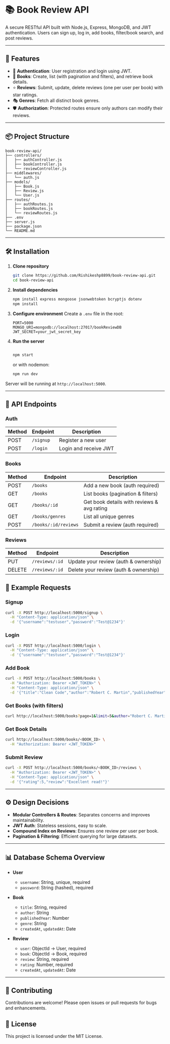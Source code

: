 # 📚 Book Review API

A secure RESTful API built with Node.js, Express, MongoDB, and JWT authentication. Users can sign up, log in, add books, filter/book search, and post reviews.

---

## 🚀 Features

* 🔐 **Authentication**: User registration and login using JWT.
* 📖 **Books**: Create, list (with pagination and filters), and retrieve book details.
* ⭐ **Reviews**: Submit, update, delete reviews (one per user per book) with star ratings.
* 🎭 **Genres**: Fetch all distinct book genres.
* 🛡️ **Authorization**: Protected routes ensure only authors can modify their reviews.

---

## 📦 Project Structure

```
book-review-api/
├── controllers/
│   ├── authController.js
│   ├── bookController.js
│   └── reviewController.js
├── middlewares/
│   └── auth.js
├── models/
│   ├── Book.js
│   ├── Review.js
│   └── User.js
├── routes/
│   ├── authRoutes.js
│   ├── bookRoutes.js
│   └── reviewRoutes.js
├── .env
├── server.js
├── package.json
└── README.md
```

---

## 🛠️ Installation

1. **Clone repository**

   ```bash
   git clone https://github.com/Rishikeshp8899/book-review-api.git
   cd book-review-api
   ```

2. **Install dependencies**

   ```bash
   npm install express mongoose jsonwebtoken bcryptjs dotenv
   npm install
   ```

3. **Configure environment**
   Create a `.env` file in the root:

   ```env
   PORT=5000
   MONGO_URI=mongodb://localhost:27017/bookReviewDB
   JWT_SECRET=your_jwt_secret_key
   ```

4. **Run the server**

   ```bash
   
   npm start

   ```

   or with nodemon:

   ```bash
   npm run dev
   ```

Server will be running at `http://localhost:5000`.

---

## 🔗 API Endpoints

### Auth

| Method | Endpoint  | Description           |
| ------ | --------- | --------------------- |
| POST   | `/signup` | Register a new user   |
| POST   | `/login`  | Login and receive JWT |

### Books

| Method | Endpoint             | Description                                |
| ------ | -------------------- | ------------------------------------------ |
| POST   | `/books`             | Add a new book (auth required)             |
| GET    | `/books`             | List books (pagination & filters)          |
| GET    | `/books/:id`         | Get book details with reviews & avg rating |
| GET    | `/books/genres`      | List all unique genres                     |
| POST   | `/books/:id/reviews` | Submit a review (auth required)            |

### Reviews

| Method | Endpoint       | Description                           |
| ------ | -------------- | ------------------------------------- |
| PUT    | `/reviews/:id` | Update your review (auth & ownership) |
| DELETE | `/reviews/:id` | Delete your review (auth & ownership) |

## 📖 Example Requests

### Signup

```bash
curl -X POST http://localhost:5000/signup \
  -H "Content-Type: application/json" \
  -d '{"username":"testuser","password":"Test@1234"}'
```

### Login

```bash
curl -X POST http://localhost:5000/login \
  -H "Content-Type: application/json" \
  -d '{"username":"testuser","password":"Test@1234"}'
```

### Add Book

```bash
curl -X POST http://localhost:5000/books \
  -H "Authorization: Bearer <JWT_TOKEN>" \
  -H "Content-Type: application/json" \
  -d '{"title":"Clean Code","author":"Robert C. Martin","publishedYear":2008,"genre":"Software Engineering"}'
```

### Get Books (with filters)

```bash
curl http://localhost:5000/books?page=1&limit=5&author="Robert C. Martin"
```

### Get Book Details

```bash
curl http://localhost:5000/books/<BOOK_ID> \
  -H "Authorization: Bearer <JWT_TOKEN>"
```

### Submit Review

```bash
curl -X POST http://localhost:5000/books/<BOOK_ID>/reviews \
  -H "Authorization: Bearer <JWT_TOKEN>" \
  -H "Content-Type: application/json" \
  -d '{"rating":5,"review":"Excellent read!"}'
```

---

## ⚙️ Design Decisions

* **Modular Controllers & Routes**: Separates concerns and improves maintainability.
* **JWT Auth**: Stateless sessions, easy to scale.
* **Compound Index on Reviews**: Ensures one review per user per book.
* **Pagination & Filtering**: Efficient querying for large datasets.

---

## 📊 Database Schema Overview

* **User**

  * `username`: String, unique, required
  * `password`: String (hashed), required

* **Book**

  * `title`: String, required
  * `author`: String
  * `publishedYear`: Number
  * `genre`: String
  * `createdAt`, `updatedAt`: Date

* **Review**

  * `user`: ObjectId → User, required
  * `book`: ObjectId → Book, required
  * `review`: String, required
  * `rating`: Number, required
  * `createdAt`, `updatedAt`: Date

---

## 🤝 Contributing

Contributions are welcome! Please open issues or pull requests for bugs and enhancements.

## 📄 License

This project is licensed under the MIT License.
